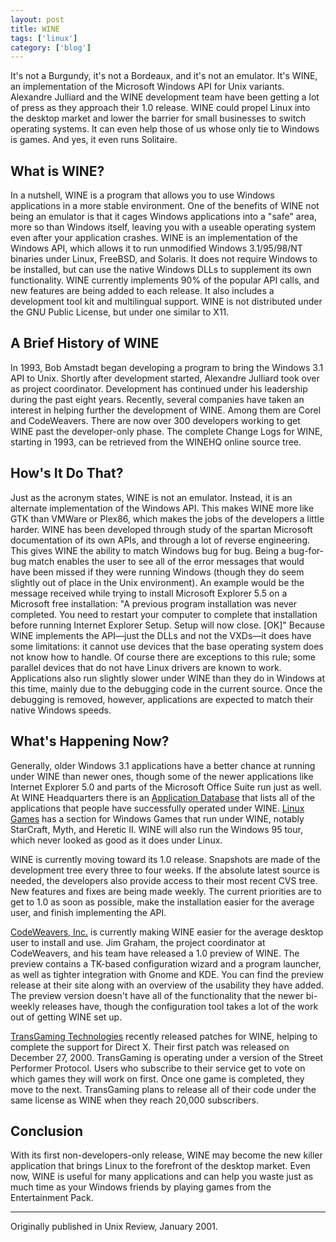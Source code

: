 ```yaml
---
layout: post
title: WINE
tags: ['linux']
category: ['blog']
---
```


It's not a Burgundy, it's not a Bordeaux, and it's not an emulator. It's
WINE, an implementation of the Microsoft Windows API for Unix variants.
Alexandre Julliard and the WINE development team have been getting a lot
of press as they approach their 1.0 release. WINE could propel Linux
into the desktop market and lower the barrier for small businesses to
switch operating systems. It can even help those of us whose only tie to
Windows is games. And yes, it even runs Solitaire.


## What is WINE?
In a nutshell, WINE is a program that allows you to use Windows
applications in a more stable environment. One of the benefits of WINE
not being an emulator is that it cages Windows applications into a
"safe" area, more so than Windows itself, leaving you with a useable
operating system even after your application crashes. WINE is an
implementation of the Windows API, which allows it to run unmodified
Windows 3.1/95/98/NT binaries under Linux, FreeBSD, and Solaris. It does
not require Windows to be installed, but can use the native Windows DLLs
to supplement its own functionality. WINE currently implements 90% of
the popular API calls, and new features are being added to each release.
It also includes a development tool kit and multilingual support. WINE
is not distributed under the GNU Public License, but under one similar
to X11.


## A Brief History of WINE
In 1993, Bob Amstadt began developing a program to bring the Windows 3.1
API to Unix. Shortly after development started, Alexandre Julliard took
over as project coordinator. Development has continued under his
leadership during the past eight years. Recently, several companies have
taken an interest in helping further the development of WINE. Among them
are Corel and CodeWeavers. There are now over 300 developers working to
get WINE past the developer-only phase. The complete Change Logs for
WINE, starting in 1993, can be retrieved from the WINEHQ online source
tree.


## How's It Do That?
Just as the acronym states, WINE is not an emulator. Instead, it is an
alternate implementation of the Windows API. This makes WINE more like
GTK than VMWare or Plex86, which makes the jobs of the developers a
little harder. WINE has been developed through study of the spartan
Microsoft documentation of its own APIs, and through a lot of reverse
engineering. This gives WINE the ability to match Windows bug for bug.
Being a bug-for-bug match enables the user to see all of the error
messages that would have been missed if they were running Windows
(though they do seem slightly out of place in the Unix environment). An
example would be the message received while trying to install Microsoft
Explorer 5.5 on a Microsoft free installation:
"A previous program installation was never completed. You need to
restart your computer to complete that installation before running
Internet Explorer Setup. Setup will now close. \[OK\]"
Because WINE implements the API—just the DLLs and not the VXDs—it does
have some limitations: it cannot use devices that the base operating
system does not know how to handle. Of course there are exceptions to
this rule; some parallel devices that do not have Linux drivers are
known to work. Applications also run slightly slower under WINE than
they do in Windows at this time, mainly due to the debugging code in the
current source. Once the debugging is removed, however, applications are
expected to match their native Windows speeds.


## What's Happening Now?
Generally, older Windows 3.1 applications have a better chance at
running under WINE than newer ones, though some of the newer
applications like Internet Explorer 5.0 and parts of the Microsoft
Office Suite run just as well. At WINE Headquarters there is an
[Application Database](http://www.WINEhq.com/Apps) that lists all of the
applications that people have successfully operated under WINE. [Linux
Games](http://www.linuxgames.com/WINE) has a section for Windows Games
that run under WINE, notably StarCraft, Myth, and Heretic II. WINE will
also run the Windows 95 tour, which never looked as good as it does
under Linux.

WINE is currently moving toward its 1.0 release. Snapshots are made of
the development tree every three to four weeks. If the absolute latest
source is needed, the developers also provide access to their most
recent CVS tree. New features and fixes are being made weekly. The
current priorities are to get to 1.0 as soon as possible, make the
installation easier for the average user, and finish implementing the
API.

[CodeWeavers, Inc.](http://WINE.codeweavers.com) is currently making WINE
easier for the average desktop user to install and use. Jim Graham, the
project coordinator at CodeWeavers, and his team have released a 1.0
preview of WINE. The preview contains a TK-based configuration wizard
and a program launcher, as well as tighter integration with Gnome and
KDE. You can find the preview release at their site along with an
overview of the usability they have added. The preview version doesn't
have all of the functionality that the newer bi-weekly releases have,
though the configuration tool takes a lot of the work out of getting
WINE set up.

[TransGaming Technologies](http://www.transgaming.com) recently released
patches for WINE, helping to complete the support for Direct X. Their
first patch was released on December 27, 2000. TransGaming is operating
under a version of the Street Performer Protocol. Users who subscribe to
their service get to vote on which games they will work on first. Once
one game is completed, they move to the next. TransGaming plans to
release all of their code under the same license as WINE when they reach
20,000 subscribers.

## Conclusion
With its first non-developers-only release, WINE may become the new
killer application that brings Linux to the forefront of the desktop
market. Even now, WINE is useful for many applications and can help you
waste just as much time as your Windows friends by playing games from
the Entertainment Pack.

----

Originally published in Unix Review, January 2001.

